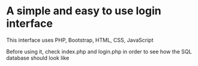 # A simple and easy to use login interface
This interface uses PHP, Bootstrap, HTML, CSS, JavaScript

Before using it, check index.php and login.php in order to see how the SQL database should look like
